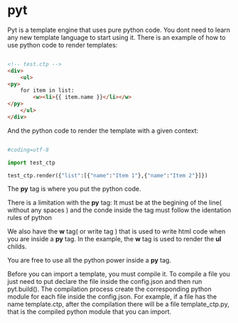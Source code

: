 # pyt

Pyt is a template engine that uses pure python code. You dont need to learn any new template language to start using it.
There is an example of how to use python code to render templates:


````html

<!-- test.ctp -->
<div>
	<ul>
<py>
	for item in list:
		<w><li>{{ item.name }}</li></w>
</py>
	</ul>
</div>
````

And the python code to render the template with a given context:

````python

#coding=utf-8

import test_ctp

test_ctp.render({"list":[{"name":"Item 1"},{"name":"Item 2"}]})

````

The **py** tag is where you put the python code. 

There is a limitation with the **py** tag: It must be at the begining of the line( without any spaces ) and the conde inside the tag must follow the identation rules of python

We also have the **w** tag( or write tag ) that is used to write html code when you are inside a **py** tag. In the example, the **w** tag is used to render the **ul** childs.

You are free to use all the python power inside a **py** tag.

Before you can import a template, you must compile it. To compile a file you just need to put declare the file inside the config.json and then run pyt.build().
The compilation process create the corresponding python module for each file inside the config.json. For example, if a file has the name template.ctp, after the compilation there will be a file template_ctp.py, that is the compiled python module that you can import.
